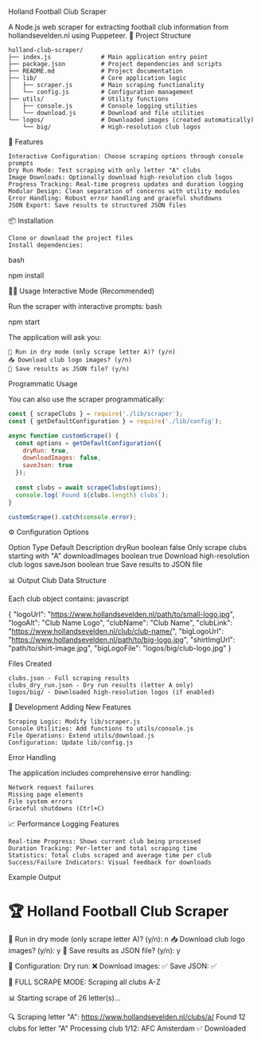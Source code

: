 Holland Football Club Scraper

A Node.js web scraper for extracting football club information from hollandsevelden.nl using Puppeteer.
📁 Project Structure

```
holland-club-scraper/
├── index.js              # Main application entry point
├── package.json          # Project dependencies and scripts
├── README.md             # Project documentation
├── lib/                  # Core application logic
│   ├── scraper.js        # Main scraping functionality
│   └── config.js         # Configuration management
├── utils/                # Utility functions
│   ├── console.js        # Console logging utilities
│   └── download.js       # Download and file utilities
└── logos/                # Downloaded images (created automatically)
    └── big/              # High-resolution club logos
```

🚀 Features

    Interactive Configuration: Choose scraping options through console prompts
    Dry Run Mode: Test scraping with only letter "A" clubs
    Image Downloads: Optionally download high-resolution club logos
    Progress Tracking: Real-time progress updates and duration logging
    Modular Design: Clean separation of concerns with utility modules
    Error Handling: Robust error handling and graceful shutdowns
    JSON Export: Save results to structured JSON files

📦 Installation

    Clone or download the project files
    Install dependencies:

bash

npm install

🏃‍♂️ Usage
Interactive Mode (Recommended)

Run the scraper with interactive prompts:
bash

npm start

The application will ask you:

    🧪 Run in dry mode (only scrape letter A)? (y/n)
    📥 Download club logo images? (y/n)
    💾 Save results as JSON file? (y/n)

Programmatic Usage

You can also use the scraper programmatically:


```javascript
const { scrapeClubs } = require('./lib/scraper');
const { getDefaultConfiguration } = require('./lib/config');

async function customScrape() {
  const options = getDefaultConfiguration({
    dryRun: true,
    downloadImages: false,
    saveJson: true
  });
  
  const clubs = await scrapeClubs(options);
  console.log(`Found ${clubs.length} clubs`);
}

customScrape().catch(console.error);
```

⚙️ Configuration Options

Option	Type	Default	Description
dryRun	boolean	false	Only scrape clubs starting with "A"
downloadImages	boolean	true	Download high-resolution club logos
saveJson	boolean	true	Save results to JSON file

📊 Output
Club Data Structure

Each club object contains:
javascript

{
  "logoUrl": "https://www.hollandsevelden.nl/path/to/small-logo.jpg",
  "logoAlt": "Club Name Logo",
  "clubName": "Club Name",
  "clubLink": "https://www.hollandsevelden.nl/club/club-name/",
  "bigLogoUrl": "https://www.hollandsevelden.nl/path/to/big-logo.jpg",
  "shirtImgUrl": "path/to/shirt-image.jpg",
  "bigLogoFile": "logos/big/club-logo.jpg"
}

Files Created

    clubs.json - Full scraping results
    clubs_dry_run.json - Dry run results (letter A only)
    logos/big/ - Downloaded high-resolution logos (if enabled)

🔧 Development
Adding New Features

    Scraping Logic: Modify lib/scraper.js
    Console Utilities: Add functions to utils/console.js
    File Operations: Extend utils/download.js
    Configuration: Update lib/config.js

Error Handling

The application includes comprehensive error handling:

    Network request failures
    Missing page elements
    File system errors
    Graceful shutdowns (Ctrl+C)

📈 Performance
Logging Features

    Real-time Progress: Shows current club being processed
    Duration Tracking: Per-letter and total scraping time
    Statistics: Total clubs scraped and average time per club
    Success/Failure Indicators: Visual feedback for downloads

Example Output

🏆 Holland Football Club Scraper
=====================================

🧪 Run in dry mode (only scrape letter A)? (y/n): n
📥 Download club logo images? (y/n): y
💾 Save results as JSON file? (y/n): y

🔧 Configuration:
   Dry run: ❌
   Download images: ✅
   Save JSON: ✅

🚀 FULL SCRAPE MODE: Scraping all clubs A-Z

📊 Starting scrape of 26 letter(s)...

🔍 Scraping letter "A": https://www.hollandsevelden.nl/clubs/a/
   Found 12 clubs for letter "A"
   Processing club 1/12: AFC Amsterdam
     ✅ Downloaded

